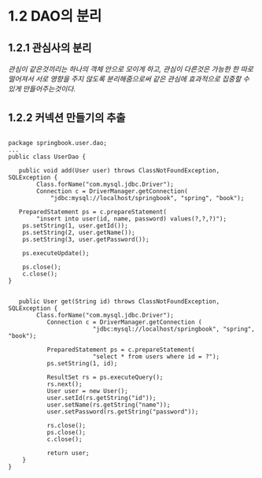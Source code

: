 # 1.2 DAO의 분리   

## 1.2.1 관심사의 분리   
###### 관심이 같은것끼리는 하나의 객체 안으로 모이게 하고, 관심이 다른것은 가능한 한 따로 떨어져서 서로 영향을 주지 않도록 분리해줌으로써 같은 관심에 효과적으로 집중할 수 있게 만들어주는것이다.


## 1.2.2 커넥션 만들기의 추출
<pre>
<code>
package springbook.user.dao;
...
public class UserDao {

   public void add(User user) throws ClassNotFoundException, SQLException { 
   		Class.forName("com.mysql.jdbc.Driver");
        Connection c = DriverManager.getConnection(
           	"jdbc:mysql://localhost/springbook", "spring", "book"); 
               
   PreparedStatement ps = c.prepareStatement(
   		"insert into user(id, name, password) values(?,?,?)");   
    ps.setString(1, user.getId());
    ps.setString(2, user.getName());
    ps.setString(3, user.getPassword());
    
    ps.executeUpdate();
  
    ps.close();
    c.close();
}

   
   public User get(String id) throws ClassNotFoundException, SQLException { 
   		Class.forName("com.mysql.jdbc.Driver");
           Connection c = DriverManager.getConnection (
           				"jdbc:mysql://localhost/springbook", "spring", "book");
           
           PreparedStatement ps = c.prepareStatement(
           				"select * from users where id = ?");
           ps.setString(1, id);
           
           ResultSet rs = ps.executeQuery();
           rs.next();
           User user = new User();
           user.setId(rs.getString("id"));
           user.setName(rs.getString("name"));
           user.setPassword(rs.getString("password"));
           
           rs.close();
           ps.close();
           c.close();
           
           return user;
   	}
} 
</code>
</pre>




